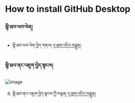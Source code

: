 # How to install GitHub Desktop

### གྷི་ཐབ་ཕབ་ལེན།
- གྷི་ཐབ་ཕབ་ལེན་བྱེད་གནས། [དྲ་ཐག་འདིར་བསྣུན།](https://desktop.github.com/)

### གྷི་ཐབ་ནང་འཇུག་བྱེད་སྟངས།

![image](https://user-images.githubusercontent.com/42564256/217182474-a9e8249a-474e-45f4-9082-239f3c1f573b.png)


6. གྷི་ཐབ་ནང་འཇུག་བྱེད་སྟངས་ཀྱི་བརྙན། [དྲ་ཐག་འདིར་བསྣུན།](https://www.youtube.com/watch?v=3JdDAJ2YPeU)

